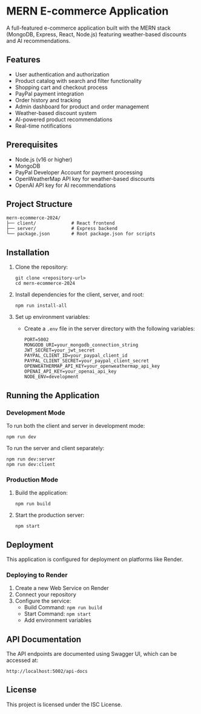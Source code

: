 # MERN E-commerce Application

A full-featured e-commerce application built with the MERN stack (MongoDB, Express, React, Node.js) featuring weather-based discounts and AI recommendations.

## Features

- User authentication and authorization
- Product catalog with search and filter functionality
- Shopping cart and checkout process
- PayPal payment integration
- Order history and tracking
- Admin dashboard for product and order management
- Weather-based discount system
- AI-powered product recommendations
- Real-time notifications

## Prerequisites

- Node.js (v16 or higher)
- MongoDB
- PayPal Developer Account for payment processing
- OpenWeatherMap API key for weather-based discounts
- OpenAI API key for AI recommendations

## Project Structure

```
mern-ecommerce-2024/
├── client/             # React frontend
├── server/             # Express backend
└── package.json        # Root package.json for scripts
```

## Installation

1. Clone the repository:
   ```
   git clone <repository-url>
   cd mern-ecommerce-2024
   ```

2. Install dependencies for the client, server, and root:
   ```
   npm run install-all
   ```

3. Set up environment variables:
   - Create a `.env` file in the server directory with the following variables:
     ```
     PORT=5002
     MONGODB_URI=your_mongodb_connection_string
     JWT_SECRET=your_jwt_secret
     PAYPAL_CLIENT_ID=your_paypal_client_id
     PAYPAL_CLIENT_SECRET=your_paypal_client_secret
     OPENWEATHERMAP_API_KEY=your_openweathermap_api_key
     OPENAI_API_KEY=your_openai_api_key
     NODE_ENV=development
     ```

## Running the Application

### Development Mode

To run both the client and server in development mode:
```
npm run dev
```

To run the server and client separately:
```
npm run dev:server
npm run dev:client
```

### Production Mode

1. Build the application:
   ```
   npm run build
   ```

2. Start the production server:
   ```
   npm start
   ```

## Deployment

This application is configured for deployment on platforms like Render.

### Deploying to Render

1. Create a new Web Service on Render
2. Connect your repository
3. Configure the service:
   - Build Command: `npm run build`
   - Start Command: `npm start`
   - Add environment variables

## API Documentation

The API endpoints are documented using Swagger UI, which can be accessed at:
```
http://localhost:5002/api-docs
```

## License

This project is licensed under the ISC License. 